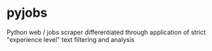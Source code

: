 # pyjobs
Python web / jobs scraper differentiated through application of strict "experience level" text filtering and analysis

